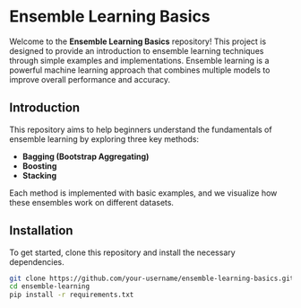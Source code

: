 # Ensemble Learning Basics

Welcome to the **Ensemble Learning Basics** repository! This project is designed to provide an introduction to ensemble learning techniques through simple examples and implementations. Ensemble learning is a powerful machine learning approach that combines multiple models to improve overall performance and accuracy.

## Introduction

This repository aims to help beginners understand the fundamentals of ensemble learning by exploring three key methods:
- **Bagging (Bootstrap Aggregating)**
- **Boosting**
- **Stacking**

Each method is implemented with basic examples, and we visualize how these ensembles work on different datasets.

## Installation

To get started, clone this repository and install the necessary dependencies.

```bash
git clone https://github.com/your-username/ensemble-learning-basics.git
cd ensemble-learning
pip install -r requirements.txt
